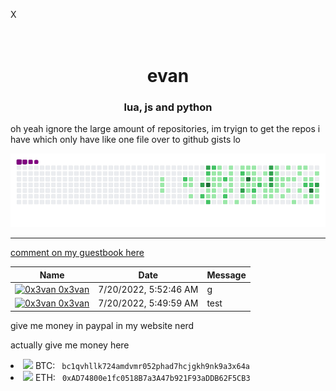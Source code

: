 
X
<h1 align="center"> <br> evan </h1>
<h3 align="center">lua, js and python</h3>


oh yeah ignore the large amount of repositories, im tryign to get the repos i have which only have like one file over to github gists lo

![snake gif](https://github.com/0x3van/0x3van/blob/output/github-contribution-grid-snake.gif)
<hr>
<p align="left">
<a align="left" href="https://github.com/0x3van/0x3van/issues/1">comment on my guestbook here</a> 
  </p>

<!-- Guestbook -->
| Name | Date | Message |
|---|---|---|
| <a href="https://github.com/0x3van"><img width="24" src="https://avatars.githubusercontent.com/u/97516411?s=24&u=813f8bd4968c56e5090319c2faeb585713f340d2&v=4" alt="0x3van" /> 0x3van</a> |7/20/2022, 5:52:46 AM|g|
| <a href="https://github.com/0x3van"><img width="24" src="https://avatars.githubusercontent.com/u/97516411?s=24&u=813f8bd4968c56e5090319c2faeb585713f340d2&v=4" alt="0x3van" /> 0x3van</a> |7/20/2022, 5:49:59 AM|test|
<!-- /Guestbook -->

give me money in paypal in my website nerd

actually give me money here 
<li> <img src="https://icons.iconarchive.com/icons/cjdowner/cryptocurrency-flat/1024/Bitcoin-BTC-icon.png" length="19" width="19"> BTC: <code> bc1qvhllk724amdvmr052phad7hcjgkh9nk9a3x64a </code>  </li>
<li> <img src="https://upload.wikimedia.org/wikipedia/commons/thumb/6/6f/Ethereum-icon-purple.svg/480px-Ethereum-icon-purple.svg.png" length="19" width="19"> ETH: <code> 0xAD74800e1fc0518B7a3A47b921F93aDDB62F5CB3 </code> </li>
